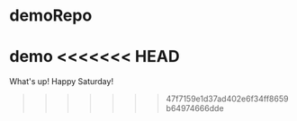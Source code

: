 # demoRepo
demo
<<<<<<< HEAD
=======
What's up!
Happy Saturday!
>>>>>>> 47f7159e1d37ad402e6f34ff8659b64974666dde
